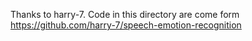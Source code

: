 Thanks to harry-7.
Code in this directory are come form <https://github.com/harry-7/speech-emotion-recognition>